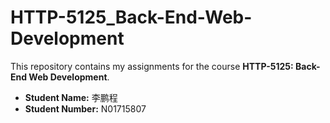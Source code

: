 # HTTP-5125_Back-End-Web-Development

This repository contains my assignments for the course **HTTP-5125: Back-End Web Development**.

- **Student Name:** 李鹏程  
- **Student Number:** N01715807
